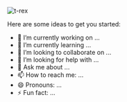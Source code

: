 ![t-rex](https://user-images.githubusercontent.com/62625293/186057143-0c06131f-4955-4ac8-a7a8-da5028c0060f.gif)


Here are some ideas to get you started:

- 🔭 I’m currently working on ...
- 🌱 I’m currently learning ...
- 👯 I’m looking to collaborate on ...
- 🤔 I’m looking for help with ...
- 💬 Ask me about ...
- 📫 How to reach me: ...
- 😄 Pronouns: ...
- ⚡ Fun fact: ...
